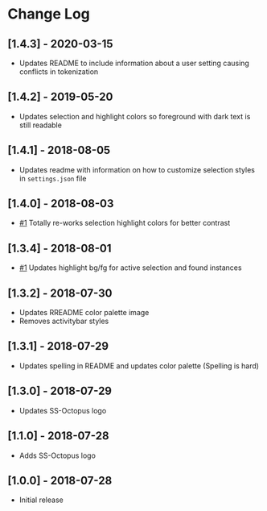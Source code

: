 # Change Log

## [1.4.3] - 2020-03-15

- Updates README to include information about a user setting causing conflicts in tokenization

## [1.4.2] - 2019-05-20

- Updates selection and highlight colors so foreground with dark text is still readable

## [1.4.1] - 2018-08-05

- Updates readme with information on how to customize selection styles in `settings.json` file

## [1.4.0] - 2018-08-03

- [#1](https://github.com/n8rzz/ss-octopus/issues/1) Totally re-works selection highlight colors for better contrast

## [1.3.4] - 2018-08-01

- [#1](https://github.com/n8rzz/ss-octopus/issues/1) Updates highlight bg/fg for active selection and found instances

## [1.3.2] - 2018-07-30

- Updates RREADME color palette image
- Removes activitybar styles

## [1.3.1] - 2018-07-29

- Updates spelling in README and updates color palette (Spelling is hard)

## [1.3.0] - 2018-07-29

- Updates SS-Octopus logo

## [1.1.0] - 2018-07-28

- Adds SS-Octopus logo

## [1.0.0] - 2018-07-28

- Initial release
